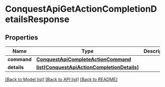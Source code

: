 # ConquestApiGetActionCompletionDetailsResponse

## Properties
Name | Type | Description | Notes
------------ | ------------- | ------------- | -------------
**command** | [**ConquestApiCompleteActionCommand**](ConquestApiCompleteActionCommand.md) |  | [optional] 
**details** | [**list[ConquestApiActionCompletionDetails]**](ConquestApiActionCompletionDetails.md) |  | [optional] 

[[Back to Model list]](../README.md#documentation-for-models) [[Back to API list]](../README.md#documentation-for-api-endpoints) [[Back to README]](../README.md)


